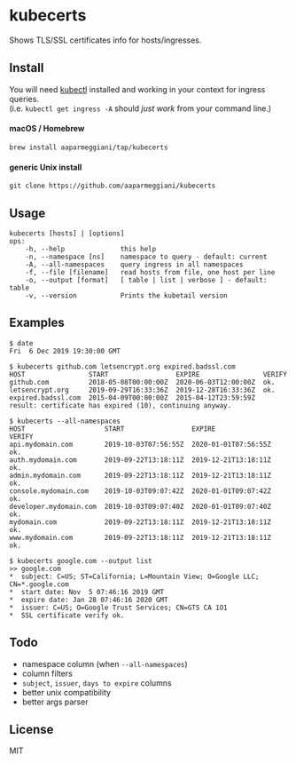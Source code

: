 # kubecerts

Shows TLS/SSL certificates info for hosts/ingresses.  

## Install

You will need [kubectl](https://kubernetes.io/docs/tasks/tools/install-kubectl/) installed and working in your context for ingress queries.  
(i.e. `kubectl get ingress -A` should *just work* from your command line.)

#### macOS / Homebrew
```console
brew install aaparmeggiani/tap/kubecerts
```

#### generic Unix install
```console
git clone https://github.com/aaparmeggiani/kubecerts
```

## Usage
```console
kubecerts [hosts] | [options]
ops:
    -h, --help              this help
    -n, --namespace [ns]    namespace to query - default: current
    -A, --all-namespaces    query ingress in all namespaces
    -f, --file [filename]   read hosts from file, one host per line
    -o, --output [format]   [ table | list | verbose ] - default: table
    -v, --version           Prints the kubetail version
```

## Examples
```console
$ date
Fri  6 Dec 2019 19:30:00 GMT

$ kubecerts github.com letsencrypt.org expired.badssl.com
HOST                START                 EXPIRE                VERIFY
github.com          2018-05-08T00:00:00Z  2020-06-03T12:00:00Z  ok.
letsencrypt.org     2019-09-29T16:33:36Z  2019-12-28T16:33:36Z  ok.
expired.badssl.com  2015-04-09T00:00:00Z  2015-04-12T23:59:59Z  result: certificate has expired (10), continuing anyway.

$ kubecerts --all-namespaces
HOST                    START                 EXPIRE                VERIFY
api.mydomain.com        2019-10-03T07:56:55Z  2020-01-01T07:56:55Z  ok.
auth.mydomain.com       2019-09-22T13:18:11Z  2019-12-21T13:18:11Z  ok.
admin.mydomain.com      2019-09-22T13:18:11Z  2019-12-21T13:18:11Z  ok.
console.mydomain.com    2019-10-03T09:07:42Z  2020-01-01T09:07:42Z  ok.
developer.mydomain.com  2019-10-03T09:07:40Z  2020-01-01T09:07:40Z  ok.
mydomain.com            2019-09-22T13:18:11Z  2019-12-21T13:18:11Z  ok.
www.mydomain.com        2019-09-22T13:18:11Z  2019-12-21T13:18:11Z  ok.

$ kubecerts google.com --output list
>> google.com
*  subject: C=US; ST=California; L=Mountain View; O=Google LLC; CN=*.google.com
*  start date: Nov  5 07:46:16 2019 GMT
*  expire date: Jan 28 07:46:16 2020 GMT
*  issuer: C=US; O=Google Trust Services; CN=GTS CA 1O1
*  SSL certificate verify ok.

```

## Todo
* namespace column (when `--all-namespaces`)
* column filters
* `subject`, `issuer`, `days to expire` columns
* better unix compatibility 
* better args parser

## License
MIT
